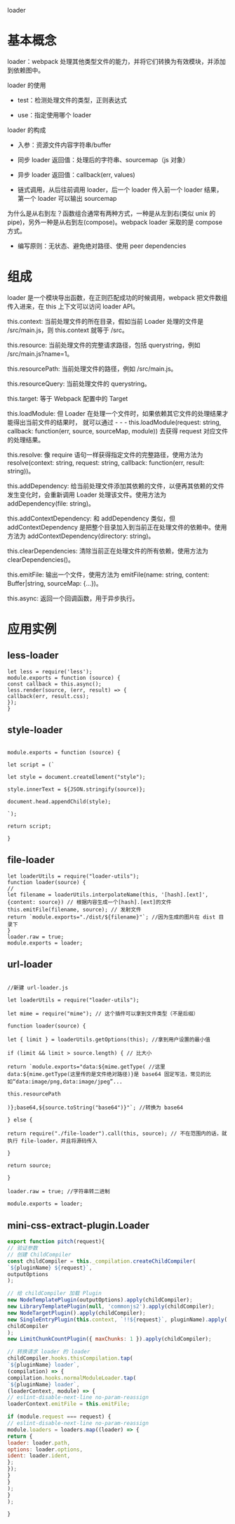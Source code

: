 loader

# 基本概念

loader：webpack 处理其他类型文件的能力，并将它们转换为有效模块，并添加到依赖图中。

loader 的使用

* test：检测处理文件的类型，正则表达式

* use：指定使用哪个 loader

loader 的构成

* 入参：资源文件内容字符串/buffer

* 同步 loader 返回值：处理后的字符串、sourcemap（js 对象）

* 异步 loader 返回值：callback(err, values)

* 链式调用，从后往前调用 loader，后一个 loader 传入前一个 loader 结果，第一个 loader 可以输出 sourcemap

为什么是从右到左？函数组合通常有两种方式，一种是从左到右(类似 unix 的 pipe)，另外一种是从右到左(compose)。webpack loader 采取的是 compose 方式。

* 编写原则：无状态、避免绝对路径、使用 peer dependencies

# 组成

loader 是一个模块导出函数，在正则匹配成功的时候调用，webpack 把文件数组传入进来，在 this 上下文可以访问 loader API。

this.context: 当前处理文件的所在目录，假如当前 Loader 处理的文件是 /src/main.js，则 this.context 就等于 /src。

this.resource: 当前处理文件的完整请求路径，包括 querystring，例如 /src/main.js?name=1。

this.resourcePath: 当前处理文件的路径，例如 /src/main.js。

this.resourceQuery: 当前处理文件的 querystring。

this.target: 等于 Webpack 配置中的 Target

this.loadModule: 但 Loader 在处理一个文件时，如果依赖其它文件的处理结果才能得出当前文件的结果时， 就可以通过 - - - this.loadModule(request: string, callback: function(err, source, sourceMap, module)) 去获得 request 对应文件的处理结果。

this.resolve: 像 require 语句一样获得指定文件的完整路径，使用方法为 resolve(context: string, request: string, callback: function(err, result: string))。

this.addDependency: 给当前处理文件添加其依赖的文件，以便再其依赖的文件发生变化时，会重新调用 Loader 处理该文件。使用方法为 addDependency(file: string)。

this.addContextDependency: 和 addDependency 类似，但 addContextDependency 是把整个目录加入到当前正在处理文件的依赖中。使用方法为 addContextDependency(directory: string)。

this.clearDependencies: 清除当前正在处理文件的所有依赖，使用方法为 clearDependencies()。

this.emitFile: 输出一个文件，使用方法为 emitFile(name: string, content: Buffer|string, sourceMap: {...})。

this.async: 返回一个回调函数，用于异步执行。

# 应用实例

## less-loader

```
let less = require('less');
module.exports = function (source) {
const callback = this.async();
less.render(source, (err, result) => {
callback(err, result.css);
});
}
```

## style-loader

```

module.exports = function (source) {

let script = (`

let style = document.createElement("style");

style.innerText = ${JSON.stringify(source)};

document.head.appendChild(style);

`);

return script;

}

```

## file-loader

```
let loaderUtils = require("loader-utils");
function loader(source) {
//
let filename = loaderUtils.interpolateName(this, '[hash].[ext]', {content: source}) // 根据内容生成一个[hash].[ext]的文件
this.emitFile(filename, source); // 发射文件
return `module.exports="./dist/${filename}"`; //因为生成的图片在 dist 目录下
}
loader.raw = true;
module.exports = loader;
```

## url-loader

```

//新建 url-loader.js

let loaderUtils = require("loader-utils");

let mime = require("mime"); // 这个插件可以拿到文件类型（不是后缀）

function loader(source) {

let { limit } = loaderUtils.getOptions(this); //拿到用户设置的最小值

if (limit && limit > source.length) { // 比大小

return `module.exports="data:${mime.getType( //这里 data:${mime.getType(这里传的是文件绝对路径)}是 base64 固定写法，常见的比如“data:image/png,data:image/jpeg”...

this.resourcePath

)};base64,${source.toString("base64")}"`; //转换为 base64

} else {

return require("./file-loader").call(this, source); // 不在范围内的话，就执行 file-loader，并且将源码传入

}

return source;

}

loader.raw = true; //字符串转二进制

module.exports = loader;

```

## mini-css-extract-plugin.Loader

```js
export function pitch(request){
// 验证参数
// 创建 ChildCompiler
const childCompiler = this._compilation.createChildCompiler(
`${pluginName} ${request}`,
outputOptions
);

// 给 childCompiler 加载 Plugin
new NodeTemplatePlugin(outputOptions).apply(childCompiler);
new LibraryTemplatePlugin(null, 'commonjs2').apply(childCompiler);
new NodeTargetPlugin().apply(childCompiler);
new SingleEntryPlugin(this.context, `!!${request}`, pluginName).apply(
childCompiler
);
new LimitChunkCountPlugin({ maxChunks: 1 }).apply(childCompiler);

// 转换请求 loader 的 loader
childCompiler.hooks.thisCompilation.tap(
`${pluginName} loader`,
(compilation) => {
compilation.hooks.normalModuleLoader.tap(
`${pluginName} loader`,
(loaderContext, module) => {
// eslint-disable-next-line no-param-reassign
loaderContext.emitFile = this.emitFile;

if (module.request === request) {
// eslint-disable-next-line no-param-reassign
module.loaders = loaders.map((loader) => {
return {
loader: loader.path,
options: loader.options,
ident: loader.ident,
};
});
}
}
);
}
);

}
```
